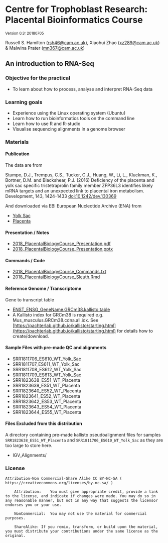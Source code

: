 # Centre for Trophoblast Research: Placental Bioinformatics Course

<sup>Version 0.3: 20180705</sup>

Russell S. Hamilton (rsh46@cam.ac.uk), Xiaohui Zhao (xz289@cam.ac.uk) & Malwina Prater (mn367@cam.ac.uk)


## An introduction to RNA-Seq ##


### Objective for the practical ###

- To learn about how to process, analyse and interpret RNA-Seq data


### Learning goals ###

- Experience using the Linux operating system (Ubuntu)
- Learn how to run bioinformatics tools on the command line
-	Learn how to use R and R-studio
-	Visualise sequencing alignments in a genome browser


### Materials ###

#### Publication ####

The data are from

Stumpo, D.J., Trempus, C.S., Tucker, C.J., Huang, W., Li, L., Kluckman, K., Bortner, D.M. and Blackshear, P.J. (2016) Deficiency of the placenta and yolk sac specific tristetraprolin family member ZFP36L3 identifies likely mRNA targets and an unexpected link to placental iron metabolism. Development, 143, 1424-1433 [doi:10.1242/dev.130369](https://dx.doi.org/10.1242/dev.130369)

And downloaded via EBI European Nucleotide Archive (ENA) from

- [Yolk Sac](https://www.ebi.ac.uk/ena/data/view/PRJNA275943)
- [Placenta](https://www.ebi.ac.uk/ena/data/view/PRJNA275944)

#### Presentation / Notes ####
- [2018_PlacentalBiologyCourse_Presentation.pdf](2018_PlacentalBiologyCourse_Presentation.pdf)
- [2018_PlacentalBiologyCourse_Presentation.pptx](2018_PlacentalBiologyCourse_Presentation.pptx)

#### Commands / Code ####

- [2018_PlacentalBiologyCourse_Commands.txt](2018_PlacentalBiologyCourse_Commands.txt)
- [2018_PlacentalBiologyCourse_Sleuth.Rmd](2018_PlacentalBiologyCourse_Sleuth.Rmd)

#### Reference Genome / Transcriptome ####

Gene to transcript table
- [ENST_ENSG_GeneName.GRCm38.kallisto.table](ENST_ENSG_GeneName.GRCm38.kallisto.table)
- A Kallisto index for GRCm38 is required e.g. Mus_musculus.GRCm38.cdna.all.idx. See [https://pachterlab.github.io/kallisto/starting.html](https://pachterlab.github.io/kallisto/starting.html) for details how to create/download.


#### Sample Files with pre-made QC and alignments ####
- SRR1811706_ES610_WT_Yolk_Sac
- SRR1811707_ES611_WT_Yolk_Sac
- SRR1811708_ES612_WT_Yolk_Sac
- SRR1811709_ES613_WT_Yolk_Sac
- SRR1823638_ES51_WT_Placenta
- SRR1823639_ES51_WT_Placenta
- SRR1823640_ES52_WT_Placenta
- SRR1823641_ES52_WT_Placenta
- SRR1823642_ES53_WT_Placenta
- SRR1823643_ES54_WT_Placenta
- SRR1823644_ES55_WT_Placenta

#### Files Excluded from this distribution ####

A directory containing pre-made kallisto pseudoalignment files for samples `SRR1823638_ES51_WT_Placenta` and `SRR1811706_ES610_WT_Yolk_Sac` as they are too large to store here.
- IGV_Alignments/


### License ### 	

    Attribution-Non Commercial-Share Alike CC BY-NC-SA ( https://creativecommons.org/licenses/by-nc-sa/ )

		Attribution:	You must give appropriate credit, provide a link to the license, and indicate if changes were made. You may do so in any reasonable manner, but not in any way that suggests the licensor endorses you or your use.

		NonCommercial:	You may not use the material for commercial purposes.

		ShareAlike:	If you remix, transform, or build upon the material, you must distribute your contributions under the same license as the original.
